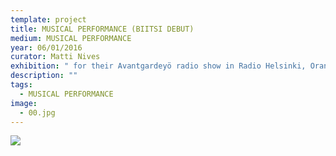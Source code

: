 ```yaml
---
template: project
title: MUSICAL PERFORMANCE (BIITSI DEBUT)
medium: MUSICAL PERFORMANCE
year: 06/01/2016
curator: Matti Nives
exhibition: " for their Avantgardeyö radio show in Radio Helsinki, Oranssi, Helsinki"
description: ""
tags:
  - MUSICAL PERFORMANCE
image:
  - 00.jpg
---
```

<img src='https://res.cloudinary.com/bitsicloud/image/upload/v1596108033/bcloud/00.jpg'>